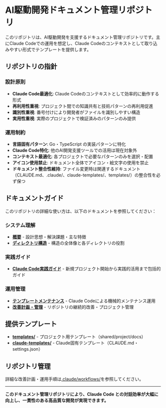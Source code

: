 # AI駆動開発ドキュメント管理リポジトリ

このリポジトリは、AI駆動開発を支援するドキュメント管理リポジトリです。主にClaude Codeでの運用を想定し、Claude Codeのコンテキストとして取り込みやすい形式でテンプレートを提供します。

## リポジトリの指針

### 設計原則

- **Claude Code最適化**: Claude Codeのコンテキストとして効率的に動作する形式
- **再利用性重視**: プロジェクト間での知識共有と技術パターンの再利用促進
- **識別性重視**: 番号付けにより開発者がファイルを識別しやすい構造
- **実用性重視**: 実際のプロジェクトで検証済みのパターンのみ提供

### 運用制約

- **言語固有パターン**: Go・TypeScript の実装パターンに特化
- **Claude Code特化**: 他のAI開発支援ツールでの活用は現在対象外
- **コンテキスト最適化**: 各プロジェクトで必要なパターンのみを選択・配置
- **アイコン使用禁止**: ドキュメント全体でアイコン・絵文字の使用を禁止
- **ドキュメント整合性維持**: ファイル変更時は関連するドキュメント（CLAUDE.md、.claude/、claude-templates/、templates/）の整合性を必ず保つ

## ドキュメントガイド

このリポジトリの詳細な使い方は、以下のドキュメントを参照してください：

### システム理解

- **[概要](.claude/context/01-overview.md)** - 設計思想・解決課題・主な特徴
- **[ディレクトリ構造](.claude/context/02-directory-structure.md)** - 構造の全体像と各ディレクトリの役割

### 実践ガイド

- **[Claude Code実践ガイド](.claude/context/03-claudecode-getting-started.md)** - 新規プロジェクト開始から実践的活用まで包括的ガイド

### 運用管理

- **[テンプレートメンテナンス](.claude/workflows/01-template-maintenance.md)** - Claude Codeによる機械的メンテナンス運用
- **[改善計画・管理](.claude/workflows/02-improvement-management.md)** - リポジトリの継続的改善・プロジェクト管理

## 提供テンプレート

- **[templates/](templates/)** - プロジェクト用テンプレート（shared/project/docs）
- **[claude-templates/](claude-templates/)** - Claude固有テンプレート（CLAUDE.md・settings.json）

## リポジトリ管理

詳細な改善計画・運用手順は[.claude/workflows/](.claude/workflows/)を参照してください。

---

**このドキュメント管理リポジトリにより、Claude Code との対話効率が大幅に向上し、一貫性のある高品質な開発が実現できます。**
